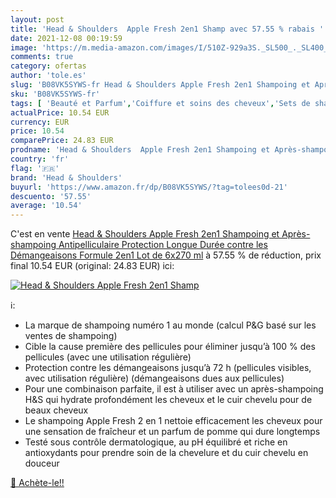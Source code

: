 ```yaml
---
layout: post
title: 'Head & Shoulders  Apple Fresh 2en1 Shamp avec 57.55 % rabais '
date: 2021-12-08 00:19:59
image: 'https://m.media-amazon.com/images/I/510Z-929a3S._SL500_._SL400_.jpg'
comments: true
category: ofertas
author: 'tole.es'
slug: 'B08VK5SYWS-fr Head & Shoulders Apple Fresh 2en1 Shampoing et Après-...'
sku: 'B08VK5SYWS-fr'
tags: [ 'Beauté et Parfum','Coiffure et soins des cheveux','Sets de shampooings et après-shampooings','Shampooings','Soins des cheveux','head & shoulders', ]
actualPrice: 10.54 EUR
currency: EUR
price: 10.54
comparePrice: 24.83 EUR
prodname: 'Head & Shoulders  Apple Fresh 2en1 Shampoing et Après-shampoing Antipelliculaire  Protection Longue Durée contre les Démangeaisons  Formule 2en1  Lot de 6x270 ml'
country: 'fr'
flag: '🇫🇷'
brand: 'Head & Shoulders'
buyurl: 'https://www.amazon.fr/dp/B08VK5SYWS/?tag=tolees0d-21'
descuento: '57.55'
average: '10.54'
---
```


C'est en vente [Head & Shoulders  Apple Fresh 2en1 Shampoing et Après-shampoing Antipelliculaire  Protection Longue Durée contre les Démangeaisons  Formule 2en1  Lot de 6x270 ml](https://www.amazon.fr/dp/B08VK5SYWS/?tag=tolees0d-21)  à  57.55 % de réduction, prix final  10.54 EUR (original: 24.83 EUR) ici:

[![Head & Shoulders  Apple Fresh 2en1 Shamp](https://m.media-amazon.com/images/I/510Z-929a3S._SL500_._SL400_.jpg)](https://www.amazon.fr/dp/B08VK5SYWS/?tag=tolees0d-21)

ℹ️:

- La marque de shampoing numéro 1 au monde (calcul P&G basé sur les ventes de shampoing)
- Cible la cause première des pellicules pour éliminer jusqu’à 100 % des pellicules (avec une utilisation régulière)
- Protection contre les démangeaisons jusqu’à 72 h (pellicules visibles, avec utilisation régulière) (démangeaisons dues aux pellicules)
- Pour une combinaison parfaite, il est à utiliser avec un après-shampoing H&S qui hydrate profondément les cheveux et le cuir chevelu pour de beaux cheveux
- Le shampoing Apple Fresh 2 en 1 nettoie efficacement les cheveux pour une sensation de fraîcheur et un parfum de pomme qui dure longtemps
- Testé sous contrôle dermatologique, au pH équilibré et riche en antioxydants pour prendre soin de la chevelure et du cuir chevelu en douceur

[🛒 Achète-le!!](https://www.amazon.fr/dp/B08VK5SYWS/?tag=tolees0d-21)
